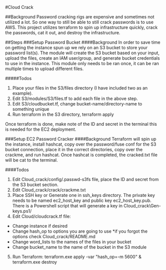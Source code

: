 #Cloud Crack

##Background
Password cracking rigs are expensive and sometimes not utilized a lot. So one way to still be able to still crack passwords is to use AWS. This project utilizes terraform to spin up infrastructure quickly, crack the passwords, cat it out, and destroy the infrastructure. 

##Steps
###Setup Password Bucket
####Background
In order to save time on getting the instance spun up we rely on an S3 bucket to store your password list(s). The module will create the S3 bucket based on your input, upload the files, create an IAM user/group, and generate bucket credentials to use in the instance. This module only needs to be ran once, it can be ran multiple times to upload different files. 

#####Todos
1. Place your files in the S3/files directory (I have included two as an example). 
2. Edit S3/modules/S3/files.tf to add each file in the above step.
3. Edit S3/cloudbucket.tf, change bucket-name/directory-name to something unique
4. Run terraform in the S3 directory, terraform apply

Once terraform is done, make note of the ID and secret in the terminal this is needed for the EC2 deployment.

###Setup EC2 Password Cracker
####Background
Terraform will spin up the instance, install hashcat, copy over the password/fuse conf for the S3 bucket connection, place it in the correct directories, copy over the crackme, and run hashcat. Once hashcat is completed, the cracked.txt file will be cat to the terminal. 

####Todos
1. Edit Cloud_crack/config/.passwd-s3fs file, place the ID and secret from the S3 bucket section.
2. Edit Cloud_crack/crack/crackme.txt
3. Place SSH key or Generate one in ssh_keys directory. The private key needs to be named ec2_host_key and public key ec2_host_key.pub. There is a Powershell script that will generate a key in Cloud_crack\Gen-keys.ps1/
4. Edit Cloud/cloudcrack.tf file:
 - Change instance if desired
 - Change hash_op to options you are going to use *if you forgot the options check Cloud_crack/README.md
 - Change word_lists to the names of the files in your bucket
 - Change bucket_name to the name of the bucket in the S3 module
5. Run Terraform:
   terraform.exe apply -var "hash_op=-m 5600" & terraform.exe destroy

 


